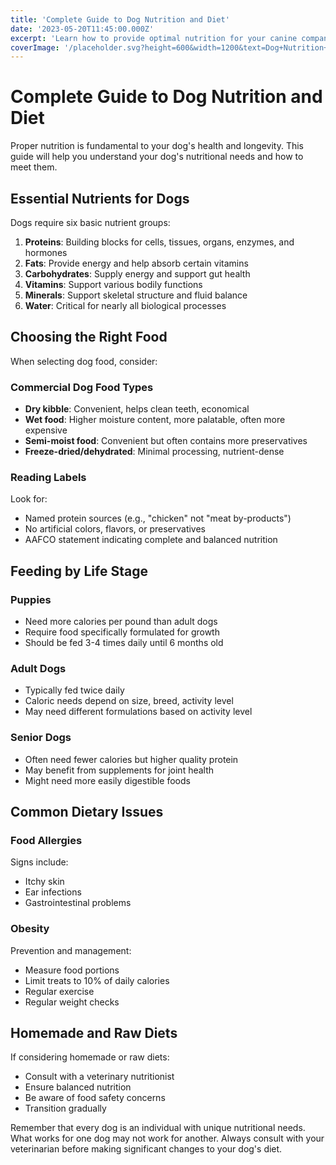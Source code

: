```yaml
---
title: 'Complete Guide to Dog Nutrition and Diet'
date: '2023-05-20T11:45:00.000Z'
excerpt: 'Learn how to provide optimal nutrition for your canine companion at every life stage'
coverImage: '/placeholder.svg?height=600&width=1200&text=Dog+Nutrition+Guide'
---
```


# Complete Guide to Dog Nutrition and Diet

Proper nutrition is fundamental to your dog's health and longevity. This guide will help you understand your dog's nutritional needs and how to meet them.

## Essential Nutrients for Dogs

Dogs require six basic nutrient groups:

1. **Proteins**: Building blocks for cells, tissues, organs, enzymes, and hormones
2. **Fats**: Provide energy and help absorb certain vitamins
3. **Carbohydrates**: Supply energy and support gut health
4. **Vitamins**: Support various bodily functions
5. **Minerals**: Support skeletal structure and fluid balance
6. **Water**: Critical for nearly all biological processes

## Choosing the Right Food

When selecting dog food, consider:

### Commercial Dog Food Types

- **Dry kibble**: Convenient, helps clean teeth, economical
- **Wet food**: Higher moisture content, more palatable, often more expensive
- **Semi-moist food**: Convenient but often contains more preservatives
- **Freeze-dried/dehydrated**: Minimal processing, nutrient-dense

### Reading Labels

Look for:
- Named protein sources (e.g., "chicken" not "meat by-products")
- No artificial colors, flavors, or preservatives
- AAFCO statement indicating complete and balanced nutrition

## Feeding by Life Stage

### Puppies
- Need more calories per pound than adult dogs
- Require food specifically formulated for growth
- Should be fed 3-4 times daily until 6 months old

### Adult Dogs
- Typically fed twice daily
- Caloric needs depend on size, breed, activity level
- May need different formulations based on activity level

### Senior Dogs
- Often need fewer calories but higher quality protein
- May benefit from supplements for joint health
- Might need more easily digestible foods

## Common Dietary Issues

### Food Allergies
Signs include:
- Itchy skin
- Ear infections
- Gastrointestinal problems

### Obesity
Prevention and management:
- Measure food portions
- Limit treats to 10% of daily calories
- Regular exercise
- Regular weight checks

## Homemade and Raw Diets

If considering homemade or raw diets:
- Consult with a veterinary nutritionist
- Ensure balanced nutrition
- Be aware of food safety concerns
- Transition gradually

Remember that every dog is an individual with unique nutritional needs. What works for one dog may not work for another. Always consult with your veterinarian before making significant changes to your dog's diet.
